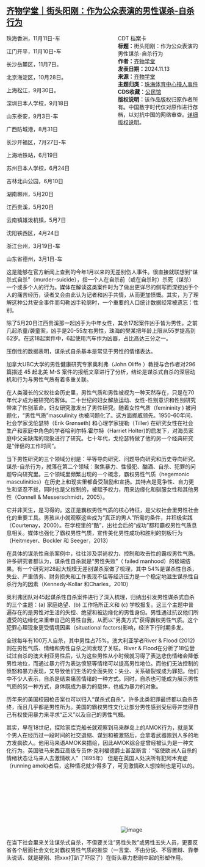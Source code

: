<!--1731622981000-->
[齐物学堂｜街头阳刚：作为公众表演的男性谋杀-自杀行为](https://chinadigitaltimes.net/chinese/713089.html)
------

<div style="width:42%;float:right;padding-left:20px;"><div class="su-spoiler su-spoiler-style-fancy su-spoiler-icon-chevron-circle" data-scroll-offset="0" data-anchor-in-url="no"><div class="su-spoiler-title" tabindex="0" role="button"><span class="su-spoiler-icon"></span>CDT 档案卡</div><div class="su-spoiler-content su-u-clearfix su-u-trim"><strong>标题：</strong>街头阳刚：作为公众表演的男性谋杀-自杀行为<br><strong>作者：</strong><a href="https://chinadigitaltimes.net/space/齐物学堂" target="_blank">齐物学堂</a><br><strong>发表日期：</strong>2024.11.13<br><strong>来源：</strong><a href="https://archive.ph/C5nry" target="_blank">齐物学堂</a><br><strong>主题归类：</strong><a href="https://chinadigitaltimes.net/space/珠海体育中心撞人事件" target="_blank">珠海体育中心撞人事件</a><br><strong>CDS收藏：</strong><a href="https://chinadigitaltimes.net/space/%E5%85%AC%E6%B0%91%E9%A6%86" target="_blank" rel="noopener">公民馆</a><br><strong>版权说明：</strong>该作品版权归原作者所有。中国数字时代仅对原作进行存档，以对抗中国的网络审查。<a href="https://chinadigitaltimes.net/chinese/copyright">详细版权说明</a>。</div></div></div><p>珠海香洲，11月11日-车</p><p>江门开平，11月10日-车</p><p>长沙岳麓区，11月7日。</p><p>北京海淀区，10月28日。</p><p>上海松江，9月30日。</p><p>深圳日本人学校，9月18日</p><p>山东泰安，9月3日-车</p><p>广西防城港，8月31日</p><p>长沙开福区，7月27日-车</p><p>上海地铁站，6月19日</p><p>苏州日本人学校，6月24日</p><p>吉林北山公园，6月10日</p><p>湖南郴州，5月20日</p><p>江西贵溪，5月20日</p><p>云南镇雄泼机镇，5月7日</p><p>沈阳铁西区，4月24日</p><p>浙江台州，3月19日-车</p><p>山东省德州，3月1日-车</p><p>这是能够在官方新闻上查到的今年1月以来的无差别伤人事件。很直接就联想到“谋杀式自杀”（murder–suicide），指一个人在自杀前（或在自杀时）杀死（谋杀）一个或多个人的行为。媒体在解读这类案件时为了做出更详尽的侧写而深挖凶手个人的痛苦经历，读者又会由此认为记者和凶手共情，从而更加愤慨。其实，为了理解这种公共安全事件而勾勒凶手轮廓时，一个重要的人口统计数据经常被遗忘：性别。</p><p>除了5月20日江西贵溪那一起凶手为中年女性，其余17起案件凶手皆为男性。之前几起杀童/袭童案，凶手是20-55左右男性，珠海的樊某把年龄上限从55岁提高到62岁。在这18起案件中，6起使用汽车作为凶器，占比高达三分之一。</p><p>压倒性的数据表明，谋杀式自杀基本是常见于男性的情绪表达。</p><p>加拿大UBC大学的男性健康研究专家奥利弗（John Oliffe&nbsp;）教授与合作者对296 篇描述 45 起北美 M-S 案件的报纸文章进行了分析，结论是谋杀式自杀的深层动机和行为与男性气质有着多重关联。</p><p>在人类漫长的父权社会历史里，男性气质和男性被视为一种天然存在，只是在70年代才成为被研究的客体。二十世纪的妇女解放运动、女性-性别意识和性别研究带来了性别革命，妇女研究激发出了男性研究。随着女性气质（femininity ) 被问题化，“男性气质”masculinity 也被问题化了。这方面挪威领先。1950-60年间，社会学家戈伦瑟特（Erik Grønseth) 和心理学家提勒（Tiller) 在研究女性在社会生产和家庭中角色的学者哈利尔特.霍尔特（Harriet Holter)的启发下，对海员家庭中父亲缺席的现象进行了研究。七十年代，戈伦瑟特做了他的另一个经典研究是“伴侣的工作时间”。</p><p>当下男性研究的三个领域分别是：平等导向研究、问题导向研究和历史导向研究。谋杀-自杀行为，就落在第二个领域：聚焦暴力、性侵犯、酗酒、自杀、犯罪的问题导向研究里。三个领域里频繁出现的一个概念，霸权男性气质（hegemonic masculinities）在历史上和现实里都备受鼓励和宣扬。其特点是竞争性、自力更生和坚忍不拔，同时也是父权制的，被赋予权力，用来边缘化和驯服女性和其他男性（Connell &amp; Messerschmidt，2005）。</p><p>它并非天生，是习得的。这正是霸权男性气质的核心特征，是父权社会里男性社会化的重要工具。男孩从小就观察这些成为“真正的男人”所需的条件，并积极实践（Courtenay，2000）。在学校里的“酷”，出社会后的“成功”都和霸权男性气质息息相关。媒体也强化了霸权男性气质，宣传美化男性成功和胜利的刻板行为（Heitmeyer、Bockler 和 Seeger，2013）</p><p>在具体的谋杀性自杀案例中，往往涉及崇尚权力、控制和攻击性的霸权男性气质。许多研究者都认为，谋杀性自杀就是“男性失败”（ failed manhood）的极端结果。有一个研究对28起大规模无差别谋杀案做了梳理，其中 54%是谋杀性自杀，失业、严重债务、财务损失和工作表现不佳等经济压力是一个稳定地滋生谋杀性自杀行为的因素（Kennedy-Kollar 和Charles，2010）</p><p>奥利弗团队对45起谋杀性自杀案件进行了深入梳理，归纳出引发男性谋杀式自杀的三个主题：(a) 家庭绝望、(b) 工作场所正义和 (c) 学校报复。这三个主题中普遍存在的是男性对生活的失控、绝望和被边缘化的男性身份。男性通过抗议他们所遭受的边缘化来重申自己的男性自我，从而以”另类方式"获得霸权男性气质。这个犯罪心理现象更受情境因素（situational factors)影响，经济下行时期多发。</p><p>全球每年有100万人自杀，其中男性占75%。澳大利亚学者River &amp; Flood (2012) 则在男性气质、情绪和男性自杀之间发现了关联。River &amp; Flood在分析了18位尝试过自杀的澳大利亚男性后，认为这些男性从小时候就习得了表达悲伤情绪会降低男性地位，而通过暴力行为表达愤怒等情绪可以提高男性地位。而他们无法控制的愤怒和暴力表现，又导致他们生活的全面失败：失业、关系破裂或成为罪犯。他们中不少人表示，自杀是结束痛苦情绪的一种方式。同时，自杀也可能成为展示男性气质的另一种方式，身体既成为暴力的载体，也成为暴力的对象。</p><p>历年来的美国校园枪击案也可以归入“谋杀式自杀”。许多此类犯罪最终都以自杀告终，而且几乎都是男性所为。美国的霸权男性文化让部分男性感到受屈辱并觉得自己有权使用暴力来寻求“正义”以及自己的男性气概。</p><p>其实，早在18世纪，探险家库克船长就观察到马来群岛上的AMOK行为，就是某个男人在经历过一段时间的社交退缩、谋划和被激怒后，会拿着武器跑到人多的地方发疯砍人。他用马来语AMOK来描绘，因此AMOK综合症曾经被认为是一种文化行为。英国驻马来西亚高级专员休·克利福德爵士甚至断言：“驱使欧洲人自杀的情绪状态让马来人去激情砍人”（1895年） 但是在英国人处决所有犯阿木克症（running amok)者后，这种情况就少得多了，可见激情砍人想控制也是可以的。</p><p><img decoding="async" src="data:image/svg+xml,%3Csvg%20xmlns='http://www.w3.org/2000/svg'%20viewBox='0%200%200%200'%3E%3C/svg%3E" alt="image" data-lazy-src="https://chinadigitaltimes.net/chinese/files/2024/11/post-713080-67366e9a1018e.png"><noscript><img decoding="async" src="https://chinadigitaltimes.net/chinese/files/2024/11/post-713080-67366e9a1018e.png" alt="image"></noscript></p><p>在当下社会里来关注谋杀式自杀，不但要关注“男性失败”或男性五失人员，更要反省各个层面社会文化对霸权男性气质的推崇（一言堂、不由分说、不容置辩、靠拳头说话、就是硬刚、把xxx打趴了吓尿了）在街头暴力悲剧中起的形塑作用。</p><div class="addtoany_share_save_container addtoany_content addtoany_content_bottom"><div class="a2a_kit a2a_kit_size_32 addtoany_list" data-a2a-url="https://chinadigitaltimes.net/chinese/713089.html" data-a2a-title="齐物学堂｜街头阳刚：作为公众表演的男性谋杀-自杀行为"><a class="a2a_button_facebook" href="https://www.addtoany.com/add_to/facebook?linkurl=https%3A%2F%2Fchinadigitaltimes.net%2Fchinese%2F713089.html&amp;linkname=%E9%BD%90%E7%89%A9%E5%AD%A6%E5%A0%82%EF%BD%9C%E8%A1%97%E5%A4%B4%E9%98%B3%E5%88%9A%EF%BC%9A%E4%BD%9C%E4%B8%BA%E5%85%AC%E4%BC%97%E8%A1%A8%E6%BC%94%E7%9A%84%E7%94%B7%E6%80%A7%E8%B0%8B%E6%9D%80-%E8%87%AA%E6%9D%80%E8%A1%8C%E4%B8%BA" title="Facebook" rel="nofollow noopener" target="_blank"></a><a class="a2a_button_twitter" href="https://www.addtoany.com/add_to/twitter?linkurl=https%3A%2F%2Fchinadigitaltimes.net%2Fchinese%2F713089.html&amp;linkname=%E9%BD%90%E7%89%A9%E5%AD%A6%E5%A0%82%EF%BD%9C%E8%A1%97%E5%A4%B4%E9%98%B3%E5%88%9A%EF%BC%9A%E4%BD%9C%E4%B8%BA%E5%85%AC%E4%BC%97%E8%A1%A8%E6%BC%94%E7%9A%84%E7%94%B7%E6%80%A7%E8%B0%8B%E6%9D%80-%E8%87%AA%E6%9D%80%E8%A1%8C%E4%B8%BA" title="Twitter" rel="nofollow noopener" target="_blank"></a><a class="a2a_button_telegram" href="https://www.addtoany.com/add_to/telegram?linkurl=https%3A%2F%2Fchinadigitaltimes.net%2Fchinese%2F713089.html&amp;linkname=%E9%BD%90%E7%89%A9%E5%AD%A6%E5%A0%82%EF%BD%9C%E8%A1%97%E5%A4%B4%E9%98%B3%E5%88%9A%EF%BC%9A%E4%BD%9C%E4%B8%BA%E5%85%AC%E4%BC%97%E8%A1%A8%E6%BC%94%E7%9A%84%E7%94%B7%E6%80%A7%E8%B0%8B%E6%9D%80-%E8%87%AA%E6%9D%80%E8%A1%8C%E4%B8%BA" title="Telegram" rel="nofollow noopener" target="_blank"></a><a class="a2a_button_reddit" href="https://www.addtoany.com/add_to/reddit?linkurl=https%3A%2F%2Fchinadigitaltimes.net%2Fchinese%2F713089.html&amp;linkname=%E9%BD%90%E7%89%A9%E5%AD%A6%E5%A0%82%EF%BD%9C%E8%A1%97%E5%A4%B4%E9%98%B3%E5%88%9A%EF%BC%9A%E4%BD%9C%E4%B8%BA%E5%85%AC%E4%BC%97%E8%A1%A8%E6%BC%94%E7%9A%84%E7%94%B7%E6%80%A7%E8%B0%8B%E6%9D%80-%E8%87%AA%E6%9D%80%E8%A1%8C%E4%B8%BA" title="Reddit" rel="nofollow noopener" target="_blank"></a><a class="a2a_button_whatsapp" href="https://www.addtoany.com/add_to/whatsapp?linkurl=https%3A%2F%2Fchinadigitaltimes.net%2Fchinese%2F713089.html&amp;linkname=%E9%BD%90%E7%89%A9%E5%AD%A6%E5%A0%82%EF%BD%9C%E8%A1%97%E5%A4%B4%E9%98%B3%E5%88%9A%EF%BC%9A%E4%BD%9C%E4%B8%BA%E5%85%AC%E4%BC%97%E8%A1%A8%E6%BC%94%E7%9A%84%E7%94%B7%E6%80%A7%E8%B0%8B%E6%9D%80-%E8%87%AA%E6%9D%80%E8%A1%8C%E4%B8%BA" title="WhatsApp" rel="nofollow noopener" target="_blank"></a><a class="a2a_button_email" href="https://www.addtoany.com/add_to/email?linkurl=https%3A%2F%2Fchinadigitaltimes.net%2Fchinese%2F713089.html&amp;linkname=%E9%BD%90%E7%89%A9%E5%AD%A6%E5%A0%82%EF%BD%9C%E8%A1%97%E5%A4%B4%E9%98%B3%E5%88%9A%EF%BC%9A%E4%BD%9C%E4%B8%BA%E5%85%AC%E4%BC%97%E8%A1%A8%E6%BC%94%E7%9A%84%E7%94%B7%E6%80%A7%E8%B0%8B%E6%9D%80-%E8%87%AA%E6%9D%80%E8%A1%8C%E4%B8%BA" title="Email" rel="nofollow noopener" target="_blank"></a><a class="a2a_button_copy_link" href="https://www.addtoany.com/add_to/copy_link?linkurl=https%3A%2F%2Fchinadigitaltimes.net%2Fchinese%2F713089.html&amp;linkname=%E9%BD%90%E7%89%A9%E5%AD%A6%E5%A0%82%EF%BD%9C%E8%A1%97%E5%A4%B4%E9%98%B3%E5%88%9A%EF%BC%9A%E4%BD%9C%E4%B8%BA%E5%85%AC%E4%BC%97%E8%A1%A8%E6%BC%94%E7%9A%84%E7%94%B7%E6%80%A7%E8%B0%8B%E6%9D%80-%E8%87%AA%E6%9D%80%E8%A1%8C%E4%B8%BA" title="Copy Link" rel="nofollow noopener" target="_blank"></a><a class="a2a_dd addtoany_share_save addtoany_share" href="https://www.addtoany.com/share"></a></div></div>
